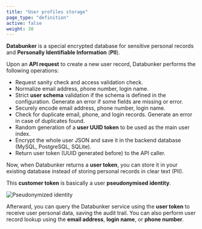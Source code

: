 ```yaml
---
title: "User profiles storage"
page_type: "definition"
active: false
weight: 30
---
```


**Databunker** is a special encrypted database for sensitive personal records and **Personally Identifiable Information** (**PII**).

Upon an **API request** to create a new user record, Databunker performs the following operations:

- Request sanity check and access validation check.
- Normalize email address, phone number, login name.
- Strict **user schema** validation if the schema is defined in the configuration. Generate an error if some fields are missing or error.
- Securely encode email address, phone number, login name.
- Check for duplicate email, phone, and login records. Generate an error in case of duplicates found.
- Random generation of a **user UUID token** to be used as the main user index.
- Encrypt the whole user JSON and save it in the backend database (MySQL, PostgreSQL, SQLite).
- Return user token (UUID generated before) to the API caller.

Now, when Databunker returns a **user token**, you can store it in your existing database instead of storing personal records in clear text (PII).

This **customer token** is basically a user **pseudonymised identity**.

![Pseudonymized identity](/img/pseudonymized-identity.png)

Afterward, you can query the Databunker service using the **user token** to receive user personal data, saving the audit trail. You can also perform user record lookup using the **email address**, **login name**, or **phone number**.

